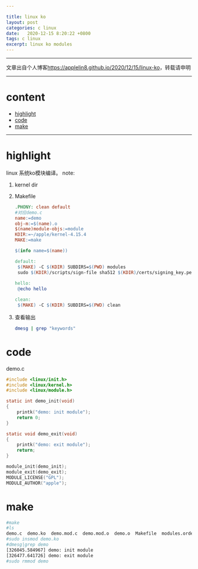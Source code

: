 ```yaml
---

title: linux ko
layout: post
categories: c linux
date:   2020-12-15 8:20:22 +0800
tags: c linux
excerpt: linux ko modules
---
```

--------------------
文章出自个人博客<https://applelin8.github.io/2020/12/15/linux-ko>，转载请申明

------------------


# content <span id="home">

* [highlight](#1)
* [code](#2)
* [make](#3)

  
----------------------------

# highlight <span id="1">

linux 系统ko模块编译。
note:
1. kernel dir

2. Makefile

   ```makefile
   .PHONY: clean default
   #对应demo.c
   name:=demo
   obj-m:=$(name).o
   $(name)module-objs:=module
   KDIR:=~/apple/kernel-4.15.4
   MAKE:=make
   
   $(info name=$(name))
   
   default:
   	$(MAKE) -C $(KDIR) SUBDIRS=$(PWD) modules
   	sudo $(KDIR)/scripts/sign-file sha512 $(KDIR)/certs/signing_key.pem $(KDIR)/certs/signing_key.x509 d.ko
   	
   hello:
   	@echo hello
   
   clean:
   	$(MAKE) -C $(KDIR) SUBDIRS=$(PWD) clean
   ```
   
3. 查看输出

   ```bash
   dmesg | grep "keywords"
   ```

# code <span id="2">

demo.c

```c
#include <linux/init.h>  
#include <linux/kernel.h>  
#include <linux/module.h> 

static int demo_init(void)  
{  
    printk("demo: init module");  
    return 0;  
}  

static void demo_exit(void)  
{  
    printk("demo: exit module");  
    return;  
}  

module_init(demo_init);  
module_exit(demo_exit);  
MODULE_LICENSE("GPL");  
MODULE_AUTHOR("apple");
```
# make <span id="3">

```bash
#make
#ls
demo.c  demo.ko  demo.mod.c  demo.mod.o  demo.o  Makefile  modules.order  Module.symvers
#sudo insmod demo.ko
#dmesg|grep demo
[326045.584967] demo: init module
[326477.641726] demo: exit module
#sudo rmmod demo
```










